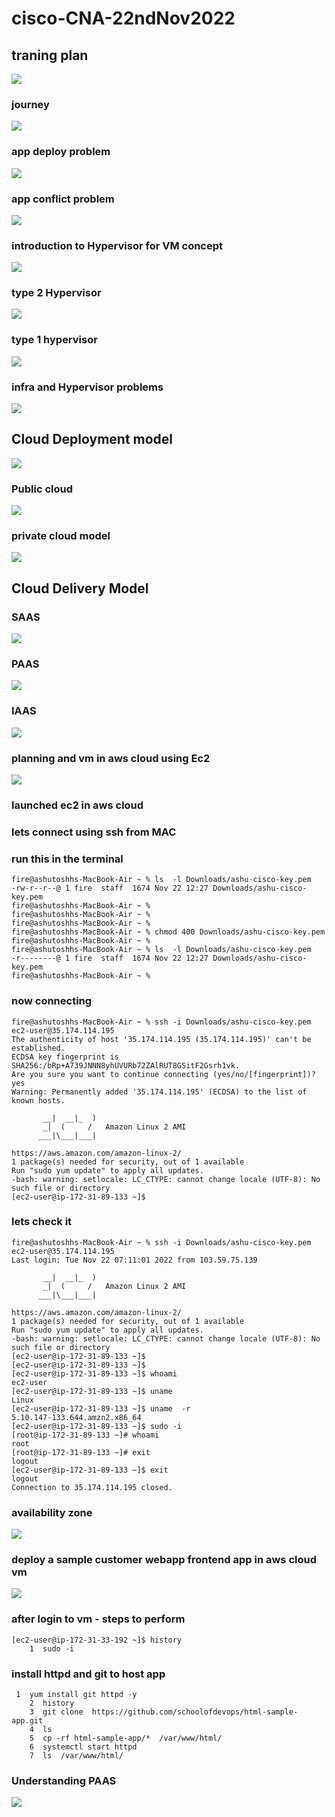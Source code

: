# cisco-CNA-22ndNov2022

## traning plan 

<img src="plan.png">

### journey 

<img src="j.png">

### app deploy problem 

<img src="prob.png">

### app conflict problem 

<img src="appc.png">

### introduction to Hypervisor for VM concept 

<img src="vm.png">

### type 2 Hypervisor 

<img src="t2.png">

### type 1 hypervisor 

<img src="t1.png">

### infra and Hypervisor problems 

<img src="infrap.png">

## Cloud Deployment model 

<img src="cloudd.png">

### Public cloud 

<img src="public.png">

### private cloud model 

<img src="private.png">


## Cloud Delivery Model 

### SAAS 

<img src="saas.png">

### PAAS 

<img src="paas.png">

### IAAS 

<img src="iaas.png">

### planning and vm in aws cloud using Ec2 

<img src="ec2.png">

### launched ec2 in aws cloud 

### lets connect using ssh from MAC 

### run this in the terminal 

```
fire@ashutoshhs-MacBook-Air ~ % ls  -l Downloads/ashu-cisco-key.pem 
-rw-r--r--@ 1 fire  staff  1674 Nov 22 12:27 Downloads/ashu-cisco-key.pem
fire@ashutoshhs-MacBook-Air ~ % 
fire@ashutoshhs-MacBook-Air ~ % 
fire@ashutoshhs-MacBook-Air ~ % 
fire@ashutoshhs-MacBook-Air ~ % chmod 400 Downloads/ashu-cisco-key.pem 
fire@ashutoshhs-MacBook-Air ~ % 
fire@ashutoshhs-MacBook-Air ~ % ls  -l Downloads/ashu-cisco-key.pem   
-r--------@ 1 fire  staff  1674 Nov 22 12:27 Downloads/ashu-cisco-key.pem
fire@ashutoshhs-MacBook-Air ~ % 
```

### now connecting 

```
fire@ashutoshhs-MacBook-Air ~ % ssh -i Downloads/ashu-cisco-key.pem  ec2-user@35.174.114.195 
The authenticity of host '35.174.114.195 (35.174.114.195)' can't be established.
ECDSA key fingerprint is SHA256:/bRp+A739JNNN8yhUVURb72ZAlRUT8GSitF2Gsrh1vk.
Are you sure you want to continue connecting (yes/no/[fingerprint])? yes
Warning: Permanently added '35.174.114.195' (ECDSA) to the list of known hosts.

       __|  __|_  )
       _|  (     /   Amazon Linux 2 AMI
      ___|\___|___|

https://aws.amazon.com/amazon-linux-2/
1 package(s) needed for security, out of 1 available
Run "sudo yum update" to apply all updates.
-bash: warning: setlocale: LC_CTYPE: cannot change locale (UTF-8): No such file or directory
[ec2-user@ip-172-31-89-133 ~]$ 
```

### lets check it 

```
fire@ashutoshhs-MacBook-Air ~ % ssh -i Downloads/ashu-cisco-key.pem  ec2-user@35.174.114.195 
Last login: Tue Nov 22 07:11:01 2022 from 103.59.75.139

       __|  __|_  )
       _|  (     /   Amazon Linux 2 AMI
      ___|\___|___|

https://aws.amazon.com/amazon-linux-2/
1 package(s) needed for security, out of 1 available
Run "sudo yum update" to apply all updates.
-bash: warning: setlocale: LC_CTYPE: cannot change locale (UTF-8): No such file or directory
[ec2-user@ip-172-31-89-133 ~]$ 
[ec2-user@ip-172-31-89-133 ~]$ 
[ec2-user@ip-172-31-89-133 ~]$ whoami
ec2-user
[ec2-user@ip-172-31-89-133 ~]$ uname 
Linux
[ec2-user@ip-172-31-89-133 ~]$ uname  -r
5.10.147-133.644.amzn2.x86_64
[ec2-user@ip-172-31-89-133 ~]$ sudo -i
[root@ip-172-31-89-133 ~]# whoami
root
[root@ip-172-31-89-133 ~]# exit
logout
[ec2-user@ip-172-31-89-133 ~]$ exit
logout
Connection to 35.174.114.195 closed.
```

### availability zone 

<img src="avzone.png">

### deploy a sample customer webapp frontend app in aws cloud vm 

<img src="deploy.png">

### after login to vm - steps to perform 

```
[ec2-user@ip-172-31-33-192 ~]$ history 
    1  sudo -i
```

###  install httpd and git to host app 

```
 1  yum install git httpd -y 
    2  history 
    3  git clone  https://github.com/schoolofdevops/html-sample-app.git
    4  ls
    5  cp -rf html-sample-app/*  /var/www/html/
    6  systemctl start httpd
    7  ls  /var/www/html/
```

### Understanding PAAS 

<img src="paas1.png">




